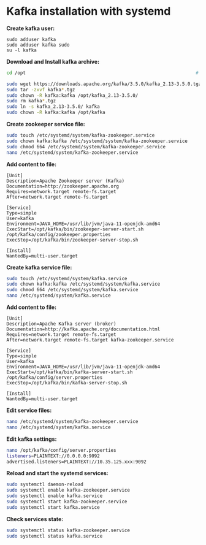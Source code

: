 # Kafka installation with systemd
**Create kafka user:**
```
sudo adduser kafka
sudo adduser kafka sudo
su -l kafka
```

**Download and Install kafka archive:**
```bash
cd /opt                                                              # go to /opt folder

sudo wget https://downloads.apache.org/kafka/3.5.0/kafka_2.13-3.5.0.tgz   # download archive to folder
sudo tar -zxvf kafka*.tgz                                                 # extract archive 
sudo chown -R kafka:kafka /opt/kafka_2.13-3.5.0/                          # change owner of the folder
sudo rm kafka*.tgz                                                        # remove archive 
sudo ln -s kafka_2.13-3.5.0/ kafka                                        # create symbolic link  
sudo chown -R kafka:kafka /opt/kafka                                      # change owner of the folder
```

**Create zookeeper service file:**


```bash
sudo touch /etc/systemd/system/kafka-zookeeper.service
sudo chown kafka:kafka /etc/systemd/system/kafka-zookeeper.service
sudo chmod 664 /etc/systemd/system/kafka-zookeeper.service
nano /etc/systemd/system/kafka-zookeeper.service
```

**Add content to file:**

```
[Unit]
Description=Apache Zookeeper server (Kafka)
Documentation=http://zookeeper.apache.org
Requires=network.target remote-fs.target
After=network.target remote-fs.target

[Service]
Type=simple
User=kafka
Environment=JAVA_HOME=/usr/lib/jvm/java-11-openjdk-amd64
ExecStart=/opt/kafka/bin/zookeeper-server-start.sh /opt/kafka/config/zookeeper.properties
ExecStop=/opt/kafka/bin/zookeeper-server-stop.sh

[Install]
WantedBy=multi-user.target
```


**Create kafka service file:**

```bash
sudo touch /etc/systemd/system/kafka.service
sudo chown kafka:kafka /etc/systemd/system/kafka.service
sudo chmod 664 /etc/systemd/system/kafka.service
nano /etc/systemd/system/kafka.service
```

**Add content to file:**

```
[Unit]
Description=Apache Kafka server (broker)
Documentation=http://kafka.apache.org/documentation.html
Requires=network.target remote-fs.target
After=network.target remote-fs.target kafka-zookeeper.service

[Service]
Type=simple
User=kafka
Environment=JAVA_HOME=/usr/lib/jvm/java-11-openjdk-amd64
ExecStart=/opt/kafka/bin/kafka-server-start.sh /opt/kafka/config/server.properties
ExecStop=/opt/kafka/bin/kafka-server-stop.sh

[Install]
WantedBy=multi-user.target
```

**Edit service files:**

``` bash
nano /etc/systemd/system/kafka-zookeeper.service
nano /etc/systemd/system/kafka.service
```

**Edit kafka settings:**
``` bash
nano /opt/kafka/config/server.properties
listeners=PLAINTEXT://0.0.0.0:9092
advertised.listeners=PLAINTEXT://10.35.125.xxx:9092
```

**Reload and start the systemd services:**

``` bash
sudo systemctl daemon-reload
sudo systemctl enable kafka-zookeeper.service
sudo systemctl enable kafka.service
sudo systemctl start kafka-zookeeper.service
sudo systemctl start kafka.service
```


**Check services state:**
``` bash
sudo systemctl status kafka-zookeeper.service
sudo systemctl status kafka.service
```